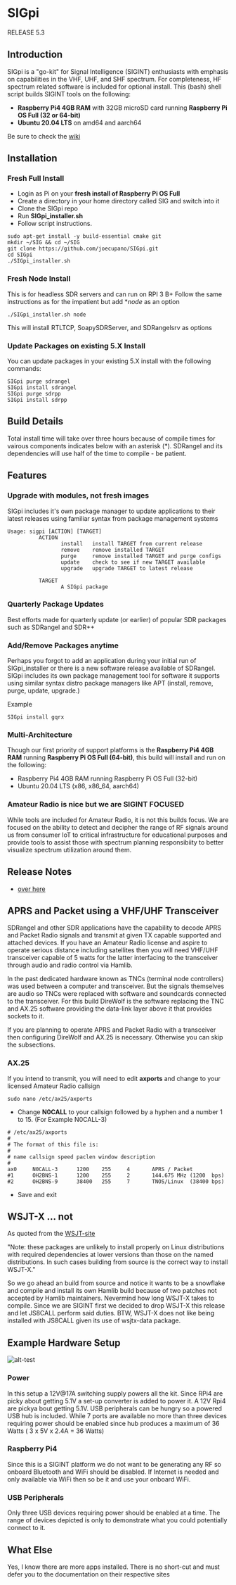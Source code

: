 # SIGpi

RELEASE 5.3


## Introduction

SIGpi is a "go-kit" for Signal Intelligence (SIGINT) enthusiasts with emphasis on capabilities in the VHF, UHF, and SHF spectrum. For completeness, HF spectrum related software is included for optional install. This (bash) shell script builds SIGINT tools on the following:

- **Raspberry Pi4 4GB RAM** with 32GB microSD card running **Raspberry Pi OS Full (32 or 64-bit)**
- **Ubuntu 20.04 LTS** on amd64 and aarch64

Be sure to check the [wiki](https://github.com/joecupano/SIGpi/wiki)

## Installation

### Fresh Full Install

- Login as Pi on your **fresh install of Raspberry Pi OS Full**
- Create a directory in your home directory called SIG and switch into it
- Clone the SIGpi repo
- Run **SIGpi_installer.sh**
- Follow script instructions.

```
sudo apt-get install -y build-essential cmake git
mkdir ~/SIG && cd ~/SIG
git clone https://github.com/joecupano/SIGpi.git
cd SIGpi
./SIGpi_installer.sh
```

### Fresh Node Install

This is for headless SDR servers and can run on RPI 3 B+
Follow the same instructions as for the impatient but add **node* as an option

```
./SIGpi_installer.sh node
```
This will install RTLTCP, SoapySDRServer, and SDRangelsrv as options

### Update Packages on existing 5.X Install

You can update packages in your existing 5.X install with the following commands:

```
SIGpi purge sdrangel
SIGpi install sdrangel
SIGpi purge sdrpp
SIGpi install sdrpp
```

## Build Details

Total install time will take over three hours because of compile times for vairous components indicates below with an asterisk (*). SDRangel and its dependencies will use half of the time to compile - be patient.

## Features

### Upgrade with modules, not fresh images
SIGpi includes it's own package manager to update applications to their latest releases using familiar syntax from package management systems

```
Usage: sigpi [ACTION] [TARGET]
          ACTION  
                 install   install TARGET from current release
                 remove    remove installed TARGET
                 purge     remove installed TARGET and purge configs
                 update    check to see if new TARGET available
                 upgrade   upgrade TARGET to latest release

          TARGET
                 A SIGpi package
```
### Quarterly Package Updates
Best efforts made for quarterly update (or earlier) of popular SDR packages such as SDRangel and SDR++

### Add/Remove Packages anytime
Perhaps you forgot to add an application during your initial run of SIGpi_installer or there is a new software release available of SDRangel. SIGpi includes its own package management tool for software it supports using similar syntax distro package managers like APT (install, remove, purge, update, upgrade.)

Example
```
SIGpi install gqrx
```

### Multi-Architecture
Though our first priority of support platforms is the **Raspberry Pi4 4GB RAM** running **Raspberry Pi OS Full (64-bit)**, this build will install and run on the following:

- Raspberry Pi4 4GB RAM running Raspberry Pi OS Full (32-bit)
- Ubuntu 20.04 LTS (x86, x86_64, aarch64)

### Amateur Radio is nice but we are SIGINT FOCUSED

While tools are included for Amateur Radio, it is not this builds focus. We are focused on the ability to detect and decipher the range of RF signals around us from consumer IoT to critical infrastructure for educational purposes and provide tools to assist those with spectrum planning responsibiity to better visualize spectrum utilization around them.


## Release Notes
* [over here](RELEASE_NOTES.md)


## APRS and Packet using a VHF/UHF Transceiver

SDRangel and other SDR applications have the capability to decode APRS and Packet Radio signals and transmit at given TX capable supported and attached devices. If you have an Amateur Radio license and aspire to operate serious distance including satellites then you will need VHF/UHF transceiver capable of 5 watts for the latter interfacing to the transceiver through audio and radio control via Hamlib.

In the past dedicated hardware known as TNCs (terminal node controllers) was used between a computer and transceiver. But the signals themselves are audio so TNCs were replaced with software and soundcards connected to the transceiver. For this build DireWolf is the software replacing the TNC and AX.25 software providing the data-link layer above it that provides sockets to it.

If you are planning to operate APRS and Packet Radio with a transceiver then configuring DireWolf and AX.25 is necessary. Otherwise you can skip the subsections. 

### AX.25

If you intend to transmit, you will need to edit **axports** and change to your licensed Amateur Radio callsign

```
sudo nano /etc/ax25/axports
```

- Change **N0CALL** to your callsign followed by a hyphen and a number 1 to 15. (For Example  N0CALL-3)

```
# /etc/ax25/axports
#
# The format of this file is:
#
# name callsign speed paclen window description
#
ax0     N0CALL-3      1200    255     4       APRS / Packet
#1      OH2BNS-1      1200    255     2       144.675 MHz (1200  bps)
#2      OH2BNS-9      38400   255     7       TNOS/Linux  (38400 bps)
```

- Save and exit

## WSJT-X ... not
As quoted from the [WSJT-site](https://www.physics.princeton.edu/pulsar/k1jt/wsjtx.html) 

"Note: these packages are unlikely to install properly on Linux distributions with required dependencies at lower versions than those on the named distributions. In such cases building from source is the correct way to install WSJT-X."

So we go ahead an build from source and notice it wants to be a snowflake and compile and install its own Hamlib build because of two patches not accepted by Hamlib maintainers. Nevermind how long WSJT-X takes to compile. Since we are SIGINT first we decided to drop WSJT-X this release and let JS8CALL perform said duties. BTW, WSJT-X does not like being installed with JS8CALL given its use of wsjtx-data package.

## Example Hardware Setup

![alt-test](https://github.com/joecupano/SIGpi/blob/main/backgrounds/SIGpi_architecture.png)

### Power

In this setup a 12V@17A switching supply powers all the kit. Since RPi4 are picky about getting 5.1V a set-up converter is added to power it. A 12V Rpi4 are pickya bout getting 5.1V. USB peripherals can be hungry so a powered USB hub is included. While 7 ports are available no more than three devices requiring power should be enabled since hub produces a maximum of 36 Watts ( 3 x 5V x 2.4A = 36 Watts)

### Raspberry Pi4

Since this is a SIGINT platform we do not want to be generating any RF so onboard Bluetooth and WiFi should be disabled. If Internet is needed and only available via WiFi then so be it and use your onboard WiFi.

### USB Peripherals

Only three USB devices requiring power should be enabled at a time. The range of devices depicted is only to demonstrate what you could potentially connect to it.

## What Else
Yes, I know there are more apps installed. There is no short-cut and must defer you to the documentation on their respective sites
